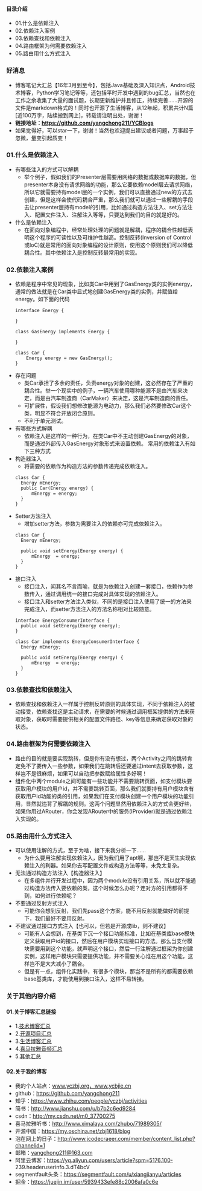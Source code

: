 #### 目录介绍
- 01.什么是依赖注入
- 02.依赖注入案例
- 03.依赖查找和依赖注入
- 04.路由框架为何需要依赖注入
- 05.路由用什么方式注入



### 好消息
- 博客笔记大汇总【16年3月到至今】，包括Java基础及深入知识点，Android技术博客，Python学习笔记等等，还包括平时开发中遇到的bug汇总，当然也在工作之余收集了大量的面试题，长期更新维护并且修正，持续完善……开源的文件是markdown格式的！同时也开源了生活博客，从12年起，积累共计N篇[近100万字，陆续搬到网上]，转载请注明出处，谢谢！
- **链接地址：https://github.com/yangchong211/YCBlogs**
- 如果觉得好，可以star一下，谢谢！当然也欢迎提出建议或者问题，万事起于忽微，量变引起质变！




### 01.什么是依赖注入
- 有哪些注入的方式可以解耦
    - 举个例子，假如我们的Presenter层需要用网络的数据或数据库的数据，但presenter本身没有请求网络的功能，那么它要依赖model层去请求网络，所以它就需要持有model层的一个实例，我们可以直接通过new的方式去创建，但是这样会使代码耦合严重，那么我们就可以通过一些解耦的手段去让presenter层持有model的引用，比如通过构造方法注入、set方法注入、配置文件注入、注解注入等等，只要达到我们的目的就是好的。
- 什么是依赖注入
    - 在面向对象编程中，经常处理处理的问题就是解耦，程序的耦合性越低表明这个程序的可读性以及可维护性越高。控制反转(Inversion of Control或IoC)就是常用的面向对象编程的设计原则，使用这个原则我们可以降低耦合性。其中依赖注入是控制反转最常用的实现。


### 02.依赖注入案例
- 依赖是程序中常见的现象，比如类Car中用到了GasEnergy类的实例energy，通常的做法就是在Car类中显式地创建GasEnergy类的实例，并赋值给energy。如下面的代码
    ```
    interface Energy {
          
    }
      
    class GasEnergy implements Energy {
          
    }
      
    class Car {
        Energy energy = new GasEnergy();
    }
    ```
- 存在问题
    - 类Car承担了多余的责任，负责energy对象的创建，这必然存在了严重的耦合性。举一个现实中的例子，一辆汽车使用哪种能源不是由汽车来决定，而是由汽车制造商（CarMaker）来决定，这是汽车制造商的责任。
    - 可扩展性，假设我们想修改能源为电动力，那么我们必然要修改Car这个类，明显不符合开放闭合原则。
    - 不利于单元测试。
- 有哪些方式解耦
    - 依赖注入是这样的一种行为，在类Car中不主动创建GasEnergy的对象，而是通过外部传入GasEnergy对象形式来设置依赖。 常用的依赖注入有如下三种方式
- 构造器注入
    - 将需要的依赖作为构造方法的参数传递完成依赖注入。
    ```
    class Car {
      Energy mEnergy;
      public Car(Energy energy) {
          mEnergy = energy;
      }
    }
    ```
- Setter方法注入
    - 增加setter方法，参数为需要注入的依赖亦可完成依赖注入。
    ```
    class Car {
      Energy mEnergy;
          
      public void setEnergy(Energy energy) {
          mEnergy  = energy;
      }
    }
    ```
- 接口注入
    - 接口注入，闻其名不言而喻，就是为依赖注入创建一套接口，依赖作为参数传入，通过调用统一的接口完成对具体实现的依赖注入。
    - 接口注入和setter方法注入类似，不同的是接口注入使用了统一的方法来完成注入，而setter方法注入的方法名称相对比较随意。
    ```
    interface EnergyConsumerInterface {
      public void setEnergy(Energy energy);
    }
      
    class Car implements EnergyConsumerInterface {
      Energy mEnergy;
          
      public void setEnergy(Energy energy) {
          mEnergy  = energy;
      }
    }
    ```


### 03.依赖查找和依赖注入
- 依赖查找和依赖注入一样属于控制反转原则的具体实现，不同于依赖注入的被动接受，依赖查找这是主动请求，在需要的时候通过调用框架提供的方法来获取对象，获取时需要提供相关的配置文件路径、key等信息来确定获取对象的状态。


### 04.路由框架为何需要依赖注入
- 路由的目的就是要实现跳转，但是你有没有想过，两个Activity之间的跳转肯定免不了要传入一些参数，如果我们在跳转后还要通过intent去获取参数，这样岂不是很麻烦，如果可以自动把参数赋给属性多好啊！
- 组件化中两个module之间可能有一些功能并不需要跳转页面，如支付模块要获取用户模块的用户id，并不需要跳转页面，那么我们就要持有用户模块含有获取用户id功能的类的引用，如果我们在支付模块创建一个用户模块的功能引用，显然就违背了解耦的规则。这两个问题显然用依赖注入的方式会更好些，如果你用过ARouter，你会发现ARouter中的服务(IProvider)就是通过依赖注入实现的。



### 05.路由用什么方式注入
- 可以使用注解的方式，至于为啥，接下来我分析一下……
    - 为什么要用注解实现依赖注入，因为我们用了apt啊，那岂不是天生实现依赖注入的利器。如果你去写配置文件或构造方法等等，未免太复杂。
- 无法通过构造方法注入【构造器注入】
    - 在多组件并行开发过程中，因为两个module没有引用关系，所以就不能通过构造方法传入要依赖的类，这个时候怎么办呢？连对方的引用都得不到，如何进行依赖呢？
- 不要通过反射方式注入
    - 可能你会想到反射，我们先pass这个方案，能不用反射就能做好的前提下，我们最好不要用反射。
- 不建议通过接口方式注入【也可以，但若是开源成lib，则不建议】
    - 可能有人会想到，在基类下沉一个接口功能标准，比如在基类库base模块定义获取用户id的接口，然后在用户模块实现接口的方法。那么当支付模块需要用到这个功能，就声明这个接口，然后一行注解通过框架为你创建实例，这样用户模块只需要提供功能，并不需要关心谁在用这个功能，这样岂不是大大减小了耦合。
    - 但是有一点，组件化实践中，有很多个模块，那岂不是所有的都需要依赖base基类库，才能使用到接口注入，这样不易转接。






### 关于其他内容介绍
#### 01.关于博客汇总链接
- 1.[技术博客汇总](https://www.jianshu.com/p/614cb839182c)
- 2.[开源项目汇总](https://blog.csdn.net/m0_37700275/article/details/80863574)
- 3.[生活博客汇总](https://blog.csdn.net/m0_37700275/article/details/79832978)
- 4.[喜马拉雅音频汇总](https://www.jianshu.com/p/f665de16d1eb)
- 5.[其他汇总](https://www.jianshu.com/p/53017c3fc75d)



#### 02.关于我的博客
- 我的个人站点：www.yczbj.org，www.ycbjie.cn
- github：https://github.com/yangchong211
- 知乎：https://www.zhihu.com/people/yczbj/activities
- 简书：http://www.jianshu.com/u/b7b2c6ed9284
- csdn：http://my.csdn.net/m0_37700275
- 喜马拉雅听书：http://www.ximalaya.com/zhubo/71989305/
- 开源中国：https://my.oschina.net/zbj1618/blog
- 泡在网上的日子：http://www.jcodecraeer.com/member/content_list.php?channelid=1
- 邮箱：yangchong211@163.com
- 阿里云博客：https://yq.aliyun.com/users/article?spm=5176.100- 239.headeruserinfo.3.dT4bcV
- segmentfault头条：https://segmentfault.com/u/xiangjianyu/articles
- 掘金：https://juejin.im/user/5939433efe88c2006afa0c6e








